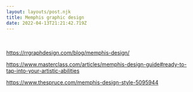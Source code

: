 ```yaml
---
layout: layouts/post.njk
title: Memphis graphic design
date: 2022-04-13T21:21:42.719Z
---
```

\
\
https://rrgraphdesign.com/blog/memphis-design/

https://www.masterclass.com/articles/memphis-design-guide#ready-to-tap-into-your-artistic-abilities

https://www.thespruce.com/memphis-design-style-5095944
